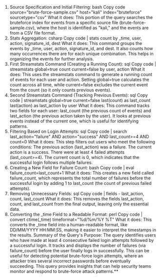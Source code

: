 1. Source Specification and Initial Filtering:
bash
Copy code
source="brute-force-sample.csv" host="kali" index="bruteforce" sourcetype="csv"
What it does: This portion of the query searches the bruteforce index for events from a specific source file (brute-force-sample.csv), where the host is identified as "kali," and the events are from a CSV file format.
2. Stats Aggregation:
csharp
Copy code
| stats count by _time, user, action, signature_id, dest
What it does: This command groups the events by _time, user, action, signature_id, and dest. It also counts how many occurrences there are for each unique combination. This helps in organizing the events for further analysis.
3. First Streamstats Command (Creating a Running Count):
sql
Copy code
| streamstats global=true count current=false by user, action
What it does: This uses the streamstats command to generate a running count of events for each user and action. Setting global=true calculates the count across all time, while current=false excludes the current event from the count (so it only counts previous events).
4. Second Streamstats Command (Tracking Previous Events):
sql
Copy code
| streamstats global=true current=false last(count) as last_count last(action) as last_action by user
What it does: This command tracks two fields for each user: last_count (the previous count of events) and last_action (the previous action taken by the user). It looks at previous events instead of the current one, which is useful for identifying patterns.
5. Filtering Based on Login Attempts:
sql
Copy code
| search last_action="failure" AND action="success" AND last_count>=4 AND count=0
What it does: This step filters out users who meet the following conditions:
The previous action (last_action) was a failure.
The current action is a success.
There were at least 4 failed attempts (last_count>=4).
The current count is 0, which indicates that the successful login follows multiple failures.
6. Creating a New Field for Failure Count:
bash
Copy code
| eval failure_count=last_count+1
What it does: This creates a new field called failure_count, which represents the total number of failures before the successful login by adding 1 to last_count (the count of previous failed attempts).
7. Removing Unnecessary Fields:
sql
Copy code
| fields - last_action, count, last_count
What it does: This removes the fields last_action, count, and last_count from the final output, leaving only the essential data.
8. Converting the _time Field to a Readable Format:
perl
Copy code
| convert ctime(_time) timeformat="%d/%m/%Y %T"
What it does: This converts the _time field into a human-readable format, like DD/MM/YYYY HH:MM:SS, making it easier to interpret the timestamps in the results.
Summary of the Query's Purpose:
The query identifies users who have made at least 4 consecutive failed login attempts followed by a successful login.
It tracks and displays the number of failures (via failure_count) before the user finally logs in successfully.
This can be useful for detecting potential brute-force login attempts, where an attacker tries several incorrect passwords before eventually succeeding.
This query provides insights that can help security teams monitor and respond to brute-force attack patterns.**
